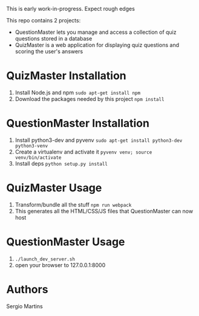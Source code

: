 This is early work-in-progress. Expect rough edges

This repo contains 2 projects:
* QuestionMaster lets you manage and access a collection of quiz questions stored in a database
* QuizMaster is a web application for displaying quiz questions and scoring the user's answers


QuizMaster Installation
=======================

1. Install Node.js and npm `sudo apt-get install npm`
1. Download the packages needed by this project `npm install`


QuestionMaster Installation
===========================

1. Install python3-dev and pyvenv `sudo apt-get install python3-dev python3-venv`
1. Create a virtualenv and activate it `pyvenv venv; source venv/bin/activate`
1. Install deps `python setup.py install`


QuizMaster Usage
================

1. Transform/bundle all the stuff `npm run webpack`
1. This generates all the HTML/CSS/JS files that QuestionMaster can now host


QuestionMaster Usage
====================

1. `./launch_dev_server.sh`
1. open your browser to 127.0.0.1:8000


Authors
=======

Sergio Martins
